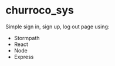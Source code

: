 # churroco_sys

Simple sign in, sign up, log out page using:

- Stormpath
- React
- Node
- Express

